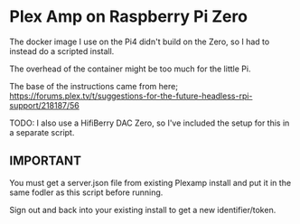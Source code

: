 # Plex Amp on Raspberry Pi Zero

The docker image I use on the Pi4 didn't build on the Zero, so I had to instead do a scripted install.

The overhead of the container might be too much for the little Pi.

The base of the instructions came from here; <https://forums.plex.tv/t/suggestions-for-the-future-headless-rpi-support/218187/56>

TODO: I also use a HifiBerry DAC Zero, so I've included the setup for this in a separate script.

## IMPORTANT

You must get a server.json file from existing Plexamp install and put it in the same fodler as this script before running.

Sign out and back into your existing install to get a new identifier/token.
